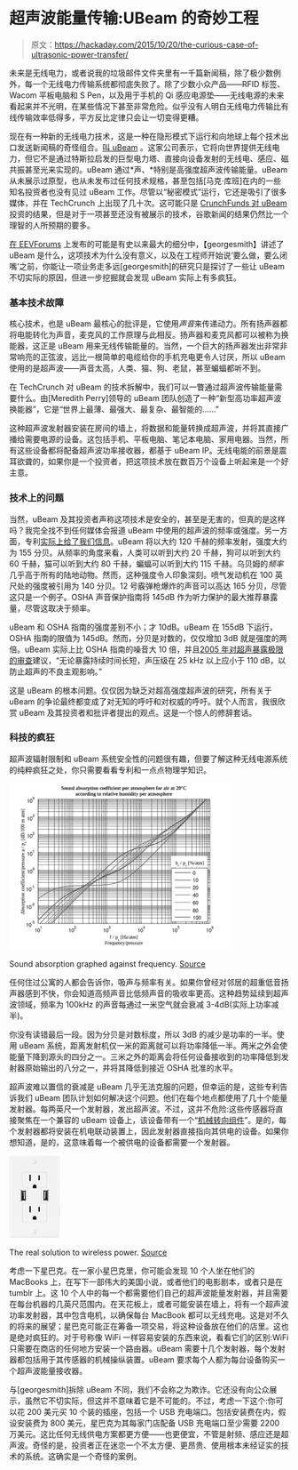# 超声波能量传输:UBeam 的奇妙工程

> 原文：<https://hackaday.com/2015/10/20/the-curious-case-of-ultrasonic-power-transfer/>

未来是无线电力，或者说我的垃圾邮件文件夹里有一千篇新闻稿，除了极少数例外，每一个无线电力传输系统都彻底失败了。除了少数小众产品——RFID 标签、Wacom 平板电脑和 S Pen，以及用于手机的 Qi 感应电源垫——无线电源的未来看起来并不光明，在某些情况下甚至非常危险。似乎没有人明白无线电力传输比有线传输效率低得多，平方反比定律只会让一切变得更糟。

现在有一种新的无线电力技术，这是一种在隐形模式下运行和向地球上每个技术出口发送新闻稿的奇怪组合。[叫 uBeam](http://ubeam.com/) 。这家公司表示，它将向世界提供无线电力，但它不是通过特斯拉启发的巨型电力塔、直接向设备发射的无线电、感应、磁共振甚至光来实现的。uBeam 通过*声、*特别是高强度超声波传输能量。uBeam 从未展示过原型，也从未发布过任何技术规格，甚至包括[马克·库班]在内的一些知名投资者也没有见过 uBeam 工作。尽管以“秘密模式”运行，它还是吸引了很多媒体，并在 TechCrunch 上出现了几十次。这可能只是 [CrunchFunds 对 uBeam](https://www.crunchbase.com/organization/ubeam#/entity) 投资的结果，但是对于一项甚至还没有被展示的技术，谷歌新闻的结果仍然比一个理智的人所预期的要多。

[在 EEVForums](http://www.eevblog.com/forum/projects/the-ubeam-faq/) 上发布的可能是有史以来最大的细分中，【georgesmith】讲述了 uBeam 是什么，这项技术为什么没有意义，以及在工程师开始说‘要么做，要么闭嘴’之前，你能让一项业务走多远[georgesmith]的研究只是探讨了一些让 uBeam 不切实际的原因，但进一步挖掘就会发现 uBeam 实际上有多疯狂。

### 基本技术故障

核心技术，也是 uBeam 最核心的批评是，它使用*声音*来传递动力。所有扬声器都将电能转化为声音，麦克风的工作原理与此相反。扬声器和麦克风都可以被称为换能器，这正是 uBeam 用来无线传输能量的。当然，一个巨大的扬声器发出非常非常响亮的正弦波，远比一根简单的电缆给你的手机充电更令人讨厌，所以 uBeam 使用的是超声波——声音太高，人类、猫、狗、老鼠，甚至蝙蝠都听不到。

在 TechCrunch 对 uBeam 的技术拆解中，我们可以一瞥通过超声波传输能量需要什么。由[Meredith Perry]领导的 uBeam 团队创造了一种“新型高功率超声波换能器”，它是“世界上最薄、最强大、最复杂、最智能的……”

这种超声波发射器安装在房间的墙上，将数据和能量转换成超声波，并将其直接广播给需要电源的设备。这包括手机、平板电脑、笔记本电脑、家用电器。当然，所有这些设备都将配备超声波功率接收器，都基于 uBeam IP。无线电能的前景是震耳欲聋的，如果你是一个投资者，把这项技术放在数百万个设备上听起来是一个好主意。

### 技术上的问题

当然，uBeam 及其投资者声称这项技术是安全的，甚至是无害的，但真的是这样吗？我完全找不到任何媒体会报道 uBeam 中使用的超声波的频率或强度。另一方面，专利[实际上给了我们信息](https://www.google.com/patents/US20120299540)。uBeam 将以大约 120 千赫的频率发射，强度大约为 155 分贝。从频率的角度来看，人类可以听到大约 20 千赫，狗可以听到大约 60 千赫，猫可以听到大约 80 千赫，蝙蝠可以听到大约 115 千赫。乌贝姆的*频率*几乎高于所有的陆地动物。然而，这种强度令人印象深刻。喷气发动机在 100 英尺处的强度被引用为 140 分贝。12 号霰弹枪爆炸的声音可以高达 165 分贝，尽管这只是一个例子。OSHA 声音保护指南将 145dB 作为听力保护的最大推荐暴露量，尽管这取决于频率。

uBeam 和 OSHA 指南的强度差别不小；才 10dB。uBeam 在 155dB 下运行，OSHA 指南的限值为 145dB。然而，分贝是对数的，仅仅增加 3dB 就是强度的两倍。uBeam 实际上比 OSHA 指南的噪音大 10 倍，并且[2005 年对超声暴露极限的审查](http://www.researchgate.net/publication/235923211_A_review_of_current_airborne_ultrasound_exposure_limits)建议，“无论暴露持续时间长短，声压级在 25 kHz 以上应小于 110 dB，以防止超声的不良主观影响。”

这是 uBeam 的根本问题。仅仅因为缺乏对超高强度超声波的研究，所有关于 uBeam 的争论最终都变成了对无知的呼吁和对权威的呼吁。就个人而言，我很欣赏 uBeam 及其投资者和批评者提出的观点。这是一个惊人的修辞套话。

### 科技的疯狂

超声波辐射限制和 uBeam 系统安全性的问题很有趣，但要了解这种无线电源系统的纯粹疯狂之处，你只需要看看专利和一点点物理学知识。

![absorbption](img/548365e6d0094c7f4b1405709c702bd7.png)

Sound absorption graphed against frequency. [Source](https://en.wikibooks.org/wiki/Engineering_Acoustics/Outdoor_Sound_Propagation)

任何住过公寓的人都会告诉你，吸声与频率有关。如果你曾经对邻居的超重低音扬声器感到不快，你会知道高频声音比低频声音的吸收率更高。这种趋势延续到超声波领域，频率为 100kHz 的声音每通过一米空气就会衰减 3-4dB(实际上功率减半)。

你没有读错最后一段。因为分贝是对数标度，所以 3dB 的减少是功率的一半。使用 uBeam 系统，距离发射机仅一米的距离就可以将功率降低一半。两米之外会使能量下降到源头的四分之一。三米之外的距离会将任何设备接收到的功率降低到发射器原始输出的八分之一，并将其降低到接近 OSHA 批准的水平。

超声波难以置信的衰减是 uBeam 几乎无法克服的问题，但幸运的是，这些专利告诉我们 uBeam 团队计划如何解决这个问题。他们在每个地点都使用了几十个能量发射器。每两英尺一个发射器，发出超声波。不过，这并不危险:这些传感器将直接聚焦在一个兼容的 uBeam 设备上，该设备带有一个“[机械转向组件](https://www.google.com/patents/EP2715953A1)”。是的，每个发射器都将安装在机电联动装置上，因此发射器直接指向其供电的设备。如果你想知道，是的，这意味着每一个被供电的设备都需要一个发射器。

![The real solution to wireless power. Source](img/dba32dac54548ecba388bd2e55f393dd.png)

The real solution to wireless power. [Source](http://www.newertech.com/products/power2u.php)

考虑一下星巴克。在一家小星巴克里，你可能会发现 10 个人坐在他们的 MacBooks 上，在写下一部伟大的美国小说，或者他们的电影剧本，或者只是在 tumblr 上。这 10 个人中的每一个都需要他们自己的超声波能量发射器，并且需要在每台机器的几英尺范围内。在天花板上，或者可能安装在墙上，将有一个超声波功率发射器，其中包含电机，以确保每台 MacBook 都可以无线充电。这是对不久的将来的展望；星巴克可能正在筹备一项交易，将这种设备放在他们的店里。这也是绝对疯狂的。对于号称像 WiFi 一样容易安装的东西来说，看看它们的区别:WiFi 只需要在商店的任何地方安装一个路由器。uBeam 需要十几个发射器，每个发射器都包括用于其传感器的机械操纵装置。uBeam 要求每个人都为每台设备购买一个超声波能量接收器。

与[georgesmith]拆除 uBeam 不同，我们不会称之为欺诈。它还没有向公众展示，虽然它不切实际，但这并不意味着它是不可能的。不过，考虑一下这个:你可以花 200 美元买 10 个装的插座，包括一个 USB 充电端口。包括安装费在内，假设安装费为 800 美元，星巴克为其每家门店配备 USB 充电端口至少需要 2200 万美元。这比任何无线供电方案都更方便——也更便宜，不管是射频、感应还是超声波。奇怪的是，投资者正在迷恋一个不太方便、更昂贵、使用根本未经证实的技术的系统。这确实是一个奇怪的案例。